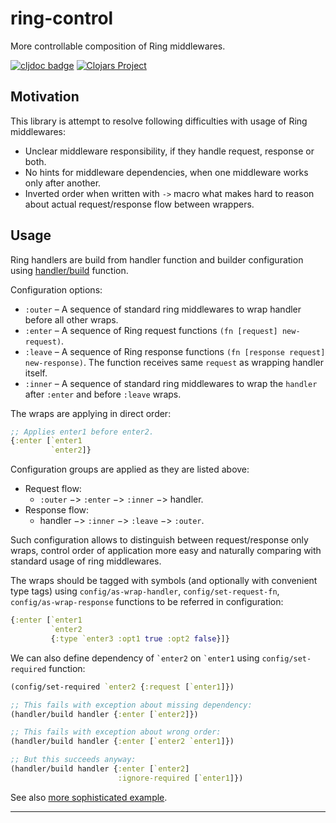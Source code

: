 # ring-control

More controllable composition of Ring middlewares.

[![cljdoc badge](https://cljdoc.org/badge/com.github.strojure/ring-control)](https://cljdoc.org/d/com.github.strojure/ring-control)
[![Clojars Project](https://img.shields.io/clojars/v/com.github.strojure/ring-control.svg)](https://clojars.org/com.github.strojure/ring-control)

## Motivation

This library is attempt to resolve following difficulties with usage of Ring
middlewares:

- Unclear middleware responsibility, if they handle request, response or both.
- No hints for middleware dependencies, when one middleware works only after
  another.
- Inverted order when written with `->` macro what makes hard to reason about
  actual request/response flow between wrappers.

## Usage

Ring handlers are build from handler function and builder configuration using
[handler/build][handler_build] function.

Configuration options:

- `:outer` – A sequence of standard ring middlewares to wrap handler before all
  other wraps.
- `:enter` – A sequence of Ring request functions `(fn [request] new-request)`.
- `:leave` – A sequence of Ring response
  functions `(fn [response request] new-response)`. The function receives
  same `request` as wrapping handler itself.
- `:inner` – A sequence of standard ring middlewares to wrap the `handler`
  after `:enter` and before `:leave` wraps.

The wraps are applying in direct order:

```clojure
;; Applies enter1 before enter2.
{:enter [`enter1
         `enter2]}
```

Configuration groups are applied as they are listed above:

- Request flow:
    - `:outer` −> `:enter` −> `:inner` −> handler.
- Response flow:
    - handler −> `:inner` −> `:leave` −> `:outer`.

Such configuration allows to distinguish between request/response only wraps,
control order of application more easy and naturally comparing with standard
usage of ring middlewares.

The wraps should be tagged with symbols (and optionally with convenient type
tags) using `config/as-wrap-handler`, `config/set-request-fn`,
`config/as-wrap-response` functions to be referred in configuration:

```clojure
{:enter [`enter1
         `enter2
         {:type `enter3 :opt1 true :opt2 false}]}
```

We can also define dependency of `` `enter2 `` on `` `enter1 `` using
`config/set-required` function:

```clojure
(config/set-required `enter2 {:request [`enter1]})

;; This fails with exception about missing dependency:
(handler/build handler {:enter [`enter2]})

;; This fails with exception about wrong order:
(handler/build handler {:enter [`enter2 `enter1]})

;; But this succeeds anyway:
(handler/build handler {:enter [`enter2]
                        :ignore-required [`enter1]})
```

See also [more sophisticated example](doc/usage/walkthrough.clj).

---

[handler_build]:
https://cljdoc.org/d/com.github.strojure/ring-control/CURRENT/api/strojure.ring-control.handler#build
